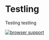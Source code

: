 Testling
========
Testing testling

[![browser support](http://ci.testling.com/kaerus-component/testling.png)](http://ci.testling.com/kaerus-component/testling)
